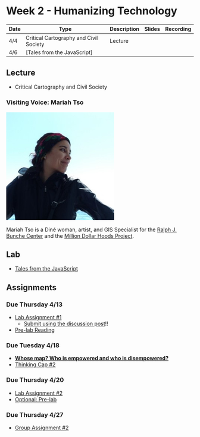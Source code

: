 # Week 2 - Humanizing Technology

Date|Type|Description|Slides|Recording|
|---|----|-----------|------|---------|
|4/4|Critical Cartography and Civil Society|Lecture|||
|4/6|[Tales from the JavaScript]||||

## Lecture

- Critical Cartography and Civil Society
 
### Visiting Voice: Mariah Tso
![../media/mariahtso.jpg](../media/mariahtso.jpg)

Mariah Tso is a Diné woman, artist, and GIS Specialist for the [Ralph J. Bunche Center](https://bunchecenter.ucla.edu/) and the [Million Dollar Hoods Project](https://milliondollarhoods.pre.ss.ucla.edu/).

## Lab

- [Tales from the JavaScript](../labs/week2/index.md)

## Assignments

### Due Thursday 4/13

- [Lab Assignment #1](../assignments/week1/lab_assignment.md)
  - [Submit using the discussion post](../help/submit.md)!!
- [Pre-lab Reading](../assignments/week2/prelab.md)

### Due Tuesday 4/18

- [**Whose map? Who is empowered and who is disempowered?**](../assignments/week2/reading.md)
- [Thinking Cap #2](https://github.com/albertkun/22S-ASIAAM-191A/discussions/10)

### Due Thursday 4/20

- [Lab Assignment #2](../assignments/week2/lab_assignment.md)
- [Optional: Pre-lab](../assignments/week3/prelab.md)

### Due Thursday 4/27

- [Group Assignment #2](../assignments/week2/group_assignment.md)
